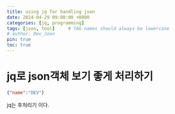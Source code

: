 ```yaml
---
title: using jq for handling json
date: 2024-04-29 09:00:00 +0800
categories: [jq, programming]
tags: [json, tool]     # TAG names should always be lowercase
# author: Dev_Joon
pin: true
toc: true
---
```

# jq로 json객체 보기 좋게 처리하기

```json
{"name":"DEV"}
```



jq는 후처리기 이다.